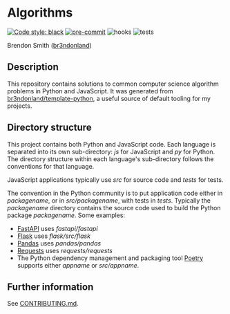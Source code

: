 # Algorithms

[![Code style: black](https://img.shields.io/badge/code%20style-black-000000.svg)](https://github.com/psf/black)
[![pre-commit](https://img.shields.io/badge/pre--commit-enabled-brightgreen?logo=pre-commit&logoColor=white)](https://github.com/pre-commit/pre-commit)
![hooks](https://github.com/br3ndonland/algorithms/workflows/hooks/badge.svg)
![tests](https://github.com/br3ndonland/algorithms/workflows/tests/badge.svg)

Brendon Smith ([br3ndonland](https://github.com/br3ndonland/))

## Description

This repository contains solutions to common computer science algorithm problems in Python and JavaScript. It was generated from [br3ndonland/template-python](https://github.com/br3ndonland/template-python), a useful source of default tooling for my projects.

## Directory structure

This project contains both Python and JavaScript code. Each language is separated into its own sub-directory: _js_ for JavaScript and _py_ for Python. The directory structure within each language's sub-directory follows the conventions for that language.

JavaScript applications typically use _src_ for source code and _tests_ for tests.

The convention in the Python community is to put application code either in _packagename_, or in _src/packagename_, with tests in _tests_. Typically the _packagename_ directory contains the source code used to build the Python package _packagename_. Some examples:

- [FastAPI](https://github.com/tiangolo/fastapi) uses _fastapi/fastapi_
- [Flask](https://github.com/pallets/flask) uses _flask/src/flask_
- [Pandas](https://github.com/pandas-dev/pandas) uses _pandas/pandas_
- [Requests](https://github.com/psf/requests) uses _requests/requests_
- The Python dependency management and packaging tool [Poetry](https://python-poetry.org/) supports either _appname_ or _src/appname_.

## Further information

See [CONTRIBUTING.md](.github/CONTRIBUTING.md).
